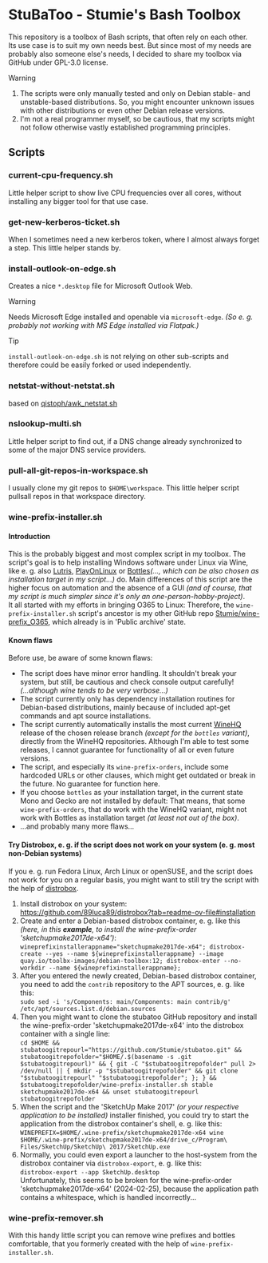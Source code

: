 # StuBaToo - Stumie's Bash Toolbox
This repository is a toolbox of Bash scripts, that often rely on each other.\
Its use case is to suit my own needs best. But since most of my needs are probably also someone else's needs, I decided to share my toolbox via GitHub under GPL-3.0 license.
> [!WARNING]
> 1. The scripts were only manually tested and only on Debian stable- and unstable-based distributions. So, you might encounter unknown issues with other distributions or even other Debian release versions.
> 2. I'm not a real programmer myself, so be cautious, that my scripts might not follow otherwise vastly established programming principles.
## Scripts
### current-cpu-frequency.sh
Little helper script to show live CPU frequencies over all cores, without installing any bigger tool for that use case.
### get-new-kerberos-ticket.sh
When I sometimes need a new kerberos token, where I almost always forget a step. This little helper stands by.
### install-outlook-on-edge.sh
Creates a nice `*.desktop` file for Microsoft Outlook Web.

> [!WARNING]
> Needs Microsoft Edge installed and openable via `microsoft-edge`. _(So e. g. probably not working with MS Edge installed via Flatpak.)_

> [!TIP]
> `install-outlook-on-edge.sh` is not relying on other sub-scripts and therefore could be easily forked or used independently.
### netstat-without-netstat.sh
based on [qistoph/awk_netstat.sh](https://gist.github.com/qistoph/1b0708c888f078c3720de6c6f9562997)
### nslookup-multi.sh
Little helper script to find out, if a DNS change already synchronized to some of the major DNS service providers.
### pull-all-git-repos-in-workspace.sh
I usually clone my git repos to `$HOME\workspace`. 
This little helper script pullsall repos in that workspace directory.
### wine-prefix-installer.sh
#### Introduction
This is the probably biggest and most complex script in my toolbox. The script's goal is to help installing Windows software under Linux via Wine, like e. g. also [Lutris](https://lutris.net/), [PlayOnLinux](https://www.playonlinux.com/) or [Bottles](https://usebottles.com/)_(..., which can be also chosen as installation target in my script...)_ do. Main differences of this script are the higher focus on automation and the absence of a GUI _(and of course, that my script is much simpler since it's only an one-person-hobby-project)_.\
It all started with my efforts in bringing O365 to Linux: Therefore, the `wine-prefix-installer.sh` script's ancestor is my other GitHub repo [Stumie/wine-prefix_O365](https://github.com/Stumie/wine-prefix_O365), which already is in 'Public archive' state.
#### Known flaws
Before use, be aware of some known flaws:
* The script does have minor error handling. It shouldn't break your system, but still, be cautious and check console output carefully! _(...although wine tends to be very verbose...)_
* The script currently only has dependency installation routines for Debian-based distributions, mainly because of included apt-get commands and apt source installations.
* The script currently automatically installs the most current [WineHQ](https://www.winehq.org/) release of the chosen release branch _(except for the `bottles` variant)_, directly from the WineHQ repositories. Although I'm able to test some releases, I cannot guarantee for functionality of all or even future versions.
* The script, and especially its `wine-prefix-orders`, include some hardcoded URLs or other clauses, which might get outdated or break in the future. No guarantee for function here.
* If you choose `bottles` as your installation target, in the current state Mono and Gecko are not installed by default: That means, that some `wine-prefix-orders`, that do work with the WineHQ variant, might not work with Bottles as installation target _(at least not out of the box)_.
* ...and probably many more flaws...
#### Try Distrobox, e. g. if the script does not work on your system (e. g. most non-Debian systems)
If you e. g. run Fedora Linux, Arch Linux or openSUSE, and the script does not work for you on a regular basis, you might want to still try the script with the help of [distrobox](https://github.com/89luca89/distrobox).
1. Install distrobox on your system: https://github.com/89luca89/distrobox?tab=readme-ov-file#installation
2. Create and enter a Debian-based distrobox container, e. g. like this _(here, in this __example__, to install the wine-prefix-order 'sketchupmake2017de-x64')_:  
`wineprefixinstallerappname="sketchupmake2017de-x64"; distrobox-create --yes --name ${wineprefixinstallerappname} --image quay.io/toolbx-images/debian-toolbox:12; distrobox-enter --no-workdir --name ${wineprefixinstallerappname};`
3. After you entered the newly created, Debian-based distrobox container, you need to add the `contrib` repository to the APT sources, e. g. like this:  
`sudo sed -i 's/Components: main/Components: main contrib/g' /etc/apt/sources.list.d/debian.sources`
4. Then you might want to clone the stubatoo GitHub repository and install the wine-prefix-order 'sketchupmake2017de-x64' into the distrobox container with a single line:  
`cd $HOME && stubatoogitrepourl="https://github.com/Stumie/stubatoo.git" && stubatoogitrepofolder="$HOME/.$(basename -s .git $stubatoogitrepourl)" && { git -C "$stubatoogitrepofolder" pull 2> /dev/null || { mkdir -p "$stubatoogitrepofolder" && git clone "$stubatoogitrepourl" "$stubatoogitrepofolder"; }; } && $stubatoogitrepofolder/wine-prefix-installer.sh stable sketchupmake2017de-x64 && unset stubatoogitrepourl stubatoogitrepofolder`
5. When the script and the 'SketchUp Make 2017' _(or your respective application to be installed)_ installer finished, you could try to start the application from the distrobox container's shell, e. g. like this:  
`WINEPREFIX=$HOME/.wine-prefix/sketchupmake2017de-x64 wine $HOME/.wine-prefix/sketchupmake2017de-x64/drive_c/Program\ Files/SketchUp/SketchUp\ 2017/SketchUp.exe`
6. Normally, you could even export a launcher to the host-system from the distrobox container via `distrobox-export`, e. g. like this:  
`distrobox-export --app SketchUp.desktop`  
Unfortunately, this seems to be broken for the wine-prefix-order 'sketchupmake2017de-x64' (2024-02-25), because the application path contains a whitespace, which is handled incorrectly...
### wine-prefix-remover.sh
With this handy little script you can remove wine prefixes and bottles comfortable, that you formerly created with the help of `wine-prefix-installer.sh`.
